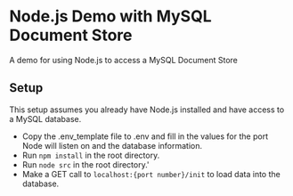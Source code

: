 # Node.js Demo with MySQL Document Store
A demo for using Node.js to access a MySQL Document Store

## Setup

This setup assumes you already have Node.js installed and have access to a MySQL database.

* Copy the .env_template file to .env and fill in the values for the port Node will listen on and the database information.
* Run `npm install` in the root directory.
* Run `node src` in the root directory.'
* Make a GET call to `localhost:{port number}/init` to load data into the database.
